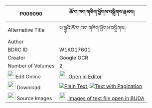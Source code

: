 |P009090|ཆོ་ག་ཁག་གཅིག་ཕྱོགས་བསྒྲིགས་རྣམས། 
| --- | --- 
|Alternative Title |ས་སྐྱའི་ཆོ་ག་ཁག་གཅིག་ཕྱོགས་བསྒྲིགས།
|Author | 
|BDRC ID | W1KG17601
|Creator | Google OCR
|Number of Volumes| 2
|<img width="25" src="https://img.icons8.com/color/25/000000/edit-property.png">Edit Online| [<img width="25" src="https://avatars.githubusercontent.com/u/45091458?s=200&v=4"> Open in Editor](http://editor.openpecha.org/P009090)
|<img width="25" src="https://img.icons8.com/fluent/48/000000/download-2.png"/>  Download | [![](https://img.icons8.com/color/20/000000/txt.png)Plain Text](https://github.com/Openpecha/P009090/releases/download/v1/choga_khakchik_chok_drik_nam_plain_P009090.zip), [![](https://img.icons8.com/color/20/000000/txt.png)Text with Pagination](https://github.com/Openpecha/P009090/releases/download/v1/choga_khakchik_chok_drik_nam_pages_P009090.zip)
|<img width="25" src="https://img.icons8.com/plasticine/100/000000/pictures-folder.png"/>  Source Images | [<img width="25" src="https://library.bdrc.io/icons/BUDA-small.svg"> Images of text file open in BUDA](https://library.bdrc.io/show/bdr:W1KG17601)